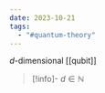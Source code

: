 ```yaml
---
date: 2023-10-21
tags:
  - "#quantum-theory"
---
```


$d$-dimensional [[qubit]]

>[!info]-
> $d \in \mathbb{N}$ 